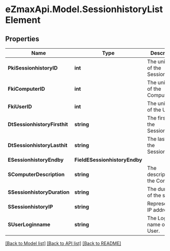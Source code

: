 
# eZmaxApi.Model.SessionhistoryListElement

## Properties

Name | Type | Description | Notes
------------ | ------------- | ------------- | -------------
**PkiSessionhistoryID** | **int** | The unique ID of the Sessionhistory | 
**FkiComputerID** | **int** | The unique ID of the Computer | [optional] 
**FkiUserID** | **int** | The unique ID of the User | [optional] 
**DtSessionhistoryFirsthit** | **string** | The first hit of the Sessionhistory | 
**DtSessionhistoryLasthit** | **string** | The last hit of the Sessionhistory | 
**ESessionhistoryEndby** | **FieldESessionhistoryEndby** |  | 
**SComputerDescription** | **string** | The description of the Computer | [optional] 
**SSessionhistoryDuration** | **string** | The duration of the session | 
**SSessionhistoryIP** | **string** | Represent an IP address. | 
**SUserLoginname** | **string** | The Login name of the User. | [optional] 

[[Back to Model list]](../README.md#documentation-for-models)
[[Back to API list]](../README.md#documentation-for-api-endpoints)
[[Back to README]](../README.md)

